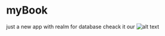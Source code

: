 # myBook
just a new app with realm for database cheack it our 
![alt text](https://www.billidevelopers.com/copy-of-project-stories-1?lightbox=dataItem-kfuvxmqd.png)
